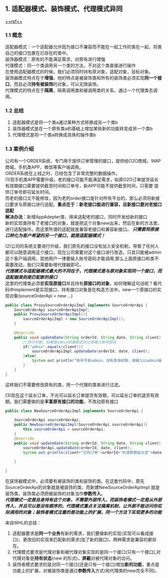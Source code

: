 ## 1. 适配器模式、装饰模式、代理模式异同   
[++ref++](https://blog.csdn.net/lulei9876/article/details/39994825)
### 1.1 概念
适配器模式：一个适配器允许因为接口不兼容而不能在一起工作的类在一起，将类自己的接口包裹在已存在的类中。   
装饰器模式：原有的不能满足需求，对原有进行增强   
代理模式：同一个类调用另一个类的方法，不对这个类直接进行操作   
在使用适配器模式的时候，我们必须同时持有原对象，适配对象，目标对象。  
装饰器模式特点在于**增强**，他的特点是被装饰类和所有的装饰类必须实现**同一个接口**，而且必须**持有被装饰**的对象，可以无限装饰。   
代理模式的特点在于**隔离**，隔离调用类和被调用类的关系，通过一个代理类去调用。     
### 1.2 总结
1. 适配器模式是将一个类a通过某种方式转换成另一个类b   
2. 装饰器模式是在一个原有类a的基础上增加某些新的功能转变成另一个类b   
3. 代理模式是将一个类a转换成具体的操作类b  

### 1.3 案例介绍
公司有一个ORDER系统，专门用于提供订单管理的接口，提供给O2O商城，WAP商城，手机类APP，微信等客户端调用。   
ORDER系统在上线之时，已经包含了非常完整的数据操作。   
(1)现手机类APP需要升级，老的接口可能不能满足需求，如原O2O订单提货延长有效期接口需要提供截至时间和订单号，新APP可能不提供截至时间，只需要 提供订单号即可延长时间。   
而老的接口又不能修改，因为老的order接口是针对所有平台的，那么必须将新接口要求与原接口进行适配。**重点在于：新老接口能进行兼容，且新接口要对老接口适配**  
**解决办法**：新增AppAdepter类，用来适配老的接口，同时开发给新的接口   
新的实现类持有了老接口的对象，就是把这个对象new出来，然后在新的方法里，进行适配操作。而这里所谓的适配就是兼容老接口和兼容新接口。
***只需要将原接口转化为客户希望的另一个接口，就是适配器模式！***

(2)公司的系统又要进行升级，我们原先的接口没有加入安全机制，导致了任何人都可以随意调用这个接口，现在公司需要对这个接口进行改造，只其只能被admin这个客户端调用，其他用户一律要输入账号密码才能调用,那么上面原接口和类不需要改动，我们只需要新增代理器即可。  
***代理模式与适配器模式最大的不同在于，代理模式是与原对象实现同一个接口，而适配器类则是匹配新的接口***  
这里的代理类必须要**实现原接口**并且持有**原接口的对象**，如何理解这句话呢？看代码中implement是实现接口，持有接口对象是在构造方法中，new一个原接口的实现对象(sourceOrderApi = new ...)   
```java
public class ProxySourceOrderApiImpl implements SourceOrderApi {  
    SourceOrderApi sourceOrderApiImpl;  
    public ProxySourceOrderApiImpl(){  
        sourceOrderApiImpl = new SourceOrderApiImpl();  
    }  
  
    @Override  
    public void updateDate(String orderId, String date, String client) {  
        //进行判断，如果是admin则更新否则让其输入账号密码  
        if("admin".equals(client)){  
            sourceOrderApiImpl.updateDate(orderId, date, client);  
        }else{  
            System.out.println("账号不是admin，没有查询权限，请输入以admin操作");  
        }  
    }  
}  
```
这样我们不需要修改原有的类，用一个代理的类来进行过滤。   


(3)现在这个延长订单，不光可以延长订单提货有效期，可以延长订单的退货有效期。我们需要做的是**丰富原有接口的功能**，不改动原有接口   
```java
public class NewSourceOrderApiImpl implements SourceOrderApi {  
  
    SourceOrderApi sourceOrderApi;  
    public NewSourceOrderApiImpl(SourceOrderApi sourceOrderApi){  
        this.sourceOrderApi = sourceOrderApi;  
    }  
    @Override  
    public void updateDate(String orderId, String date, String client) {  
        sourceOrderApi.updateDate(orderId, date, client);  
        System.out.println(client+"已将订单"+orderId+"的退款期延长至"+date);         
          
    }  
  
}  
```
在装饰器模式中，必须要有被装饰的类和装饰的类。在这套代码中，原先SourceOrderApi的对象就是被装饰的类，而新建NewSourceOrderApiImpl 就是装饰类，装饰类必须把被装饰的对象当作**参数传入**。   
***代理模式一定是自身持有这个对象，不需要外部传入，而装饰者模式一定是从外部传入，并且可以是没有顺序的，代理模式重点关注隔离机制，让外部不能访问你实际调用的对象；装饰者模式注重的是功能上的扩展，同一个方法下实现更多的功能***  

来自WHL的总结：
1. 适配器要求是**同一个业务**有新的需求，我们要做新的实现(实现可以看成接口)，更改旧的实现来匹配新的需求(加了新的接口)，两种需求是兼容的都存在。
2. 代理模式要求是代理对象和被代理对象实现的是同一个接口(只有一个接口),对代理对象是**持有状态**(new 的形式)，**屏蔽**对被代理对象的访问。
3. 装饰者模式要求的是对同一个接口(还是只有一个接口)增加**新的功能**，重点是功能上的扩展，对被装饰类是通过**参数传入**方式(和代理类的new完全不同)。

